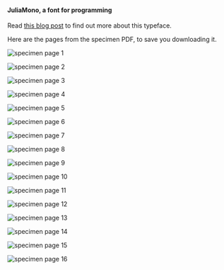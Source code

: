 #### JuliaMono, a font for programming

Read [this blog post](https://cormullion.github.io/pages/2020-07-26-JuliaMono/) to find out more about this typeface.

Here are the pages from the specimen PDF, to save you downloading it.

![specimen page 1](https://github.com/cormullion/juliamono/blob/master/images/specimen_1.png)

![specimen page 2](https://github.com/cormullion/juliamono/blob/master/images/specimen_2.png)

![specimen page 3](https://github.com/cormullion/juliamono/blob/master/images/specimen_3.png)

![specimen page 4](https://github.com/cormullion/juliamono/blob/master/images/specimen_4.png)

![specimen page 5](https://github.com/cormullion/juliamono/blob/master/images/specimen_5.png)

![specimen page 6](https://github.com/cormullion/juliamono/blob/master/images/specimen_6.png)

![specimen page 7](https://github.com/cormullion/juliamono/blob/master/images/specimen_7.png)

![specimen page 8](https://github.com/cormullion/juliamono/blob/master/images/specimen_8.png)

![specimen page 9](https://github.com/cormullion/juliamono/blob/master/images/specimen_9.png)

![specimen page 10](https://github.com/cormullion/juliamono/blob/master/images/specimen_10.png)

![specimen page 11](https://github.com/cormullion/juliamono/blob/master/images/specimen_11.png)

![specimen page 12](https://github.com/cormullion/juliamono/blob/master/images/specimen_12.png)

![specimen page 13](https://github.com/cormullion/juliamono/blob/master/images/specimen_13.png)

![specimen page 14](https://github.com/cormullion/juliamono/blob/master/images/specimen_14.png)

![specimen page 15](https://github.com/cormullion/juliamono/blob/master/images/specimen_15.png)

![specimen page 16](https://github.com/cormullion/juliamono/blob/master/images/specimen_16.png)
